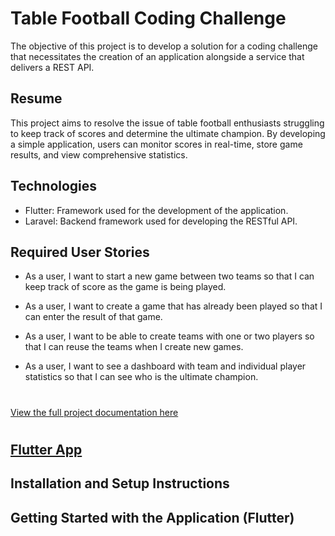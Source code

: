 # Table Football Coding Challenge

The objective of this project is to develop a solution for a coding challenge that necessitates the creation of an application alongside a service that delivers a REST API.

## Resume
This project aims to resolve the issue of table football enthusiasts struggling to keep track of scores and determine the ultimate champion. By developing a simple application, users can monitor scores in real-time, store game results, and view comprehensive statistics.

## Technologies
- Flutter: Framework used for the development of the application.
- Laravel:  Backend framework used for developing the RESTful API.

## Required User Stories
- As a user, I want to start a new game between two teams so that I can keep track of score as the game is being played.

- As a user, I want to create a game that has already been played so that I can enter the result of that game.

- As a user, I want to be able to create teams with one or two players so that I can reuse the teams when I create new games.

- As a user, I want to see a dashboard with team and individual player statistics so that I can see who is the ultimate champion.
#
[View the full project documentation here](./docs/table-football-react-updated.pdf)
#


## [Flutter App](./flutter_table_football/README.md)

## Installation and Setup Instructions
## Getting Started with the Application (Flutter)

